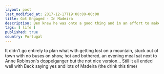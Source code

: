 ```yaml
---
layout: post
last_modified_at: 2017-12-17T19:00:00-00:00
title: Got Engaged - In Madeira
description: Ben knew he was onto a good thing and in an effort to make things more permanent proposed to Beck on the lovely Island of Madeira
tags: [ life ]
published: true
country: Portugal
---
```


It didn't go entirely to plan what with getting lost on a mountain, stuck out of town with no buses on show, hot and bothered, an evening meal sat next to
Anne Robinson's doppelganger but the not nice version... Still it all ended well with Beck saying yes and lots of Madeira (the drink this time)
